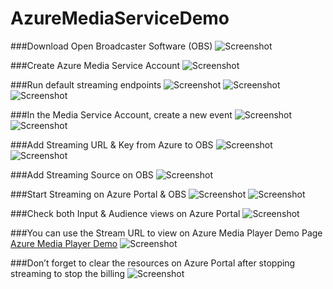 # AzureMediaServiceDemo

###Download Open Broadcaster Software (OBS)
![Screenshot](https://github.com/alimo7amed93/AzureMediaServiceDemo/blob/main/Images/image1.png)

###Create Azure Media Service Account
![Screenshot](https://github.com/alimo7amed93/AzureMediaServiceDemo/blob/main/Images/image2.png)

###Run default streaming endpoints
![Screenshot](https://github.com/alimo7amed93/AzureMediaServiceDemo/blob/main/Images/image3.png)
![Screenshot](https://github.com/alimo7amed93/AzureMediaServiceDemo/blob/main/Images/image4.png)
![Screenshot](https://github.com/alimo7amed93/AzureMediaServiceDemo/blob/main/Images/image5.png)

###In the Media Service Account, create a new event
![Screenshot](https://github.com/alimo7amed93/AzureMediaServiceDemo/blob/main/Images/image6.png)
![Screenshot](https://github.com/alimo7amed93/AzureMediaServiceDemo/blob/main/Images/image7.png)
 
###Add Streaming URL & Key from Azure to OBS
![Screenshot](https://github.com/alimo7amed93/AzureMediaServiceDemo/blob/main/Images/image8.png)
![Screenshot](https://github.com/alimo7amed93/AzureMediaServiceDemo/blob/main/Images/image9.png)
 
###Add Streaming Source on OBS
![Screenshot](https://github.com/alimo7amed93/AzureMediaServiceDemo/blob/main/Images/image10.png)

###Start Streaming on Azure Portal & OBS
![Screenshot](https://github.com/alimo7amed93/AzureMediaServiceDemo/blob/main/Images/image11.png)
![Screenshot](https://github.com/alimo7amed93/AzureMediaServiceDemo/blob/main/Images/image12.png)

###Check both Input & Audience views on Azure Portal
![Screenshot](https://github.com/alimo7amed93/AzureMediaServiceDemo/blob/main/Images/image13.png)

###You can use the Stream URL to view on Azure Media Player Demo Page
[Azure Media Player Demo](https://ampdemo.azureedge.net/azuremediaplayer.html)
![Screenshot](https://github.com/alimo7amed93/AzureMediaServiceDemo/blob/main/Images/image14.png)

###Don’t forget to clear the resources on Azure Portal after stopping streaming to stop the billing
![Screenshot](https://github.com/alimo7amed93/AzureMediaServiceDemo/blob/main/Images/image15.png)

 



